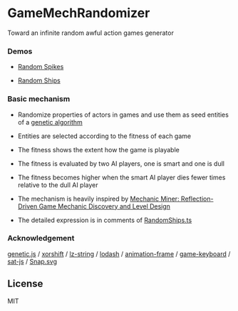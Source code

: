 GameMechRandomizer
======================

Toward an infinite random awful action games generator

### Demos

* [Random Spikes](http://abagames.sakura.ne.jp/15/GameMechRandomizer/app/sample/RandomSpikes.html)

* [Random Ships](http://abagames.sakura.ne.jp/15/GameMechRandomizer/app/sample/RandomShips.html)

### Basic mechanism

* Randomize properties of actors in games and use them as seed entities of a [genetic algorithm](https://en.wikipedia.org/wiki/Genetic_algorithm)
* Entities are selected according to the fitness of each game
* The fitness shows the extent how the game is playable
* The fitness is evaluated by two AI players, one is smart and one is dull
* The fitness becomes higher when the smart AI player dies fewer times relative to the dull AI player

 * The mechanism is heavily inspired by [Mechanic Miner: Reflection-Driven Game Mechanic Discovery and Level Design](http://ccg.doc.gold.ac.uk/papers/cook_evogames13.pdf)

 * The detailed expression is in comments of [RandomShips.ts](https://github.com/abagames/GameMechRandomizer/blob/master/src/sample/RandomShips.ts)

### Acknowledgement

[genetic.js](http://subprotocol.com/system/genetic-js.html) /
[xorshift](https://github.com/AndreasMadsen/xorshift) /
[lz-string](http://pieroxy.net/blog/pages/lz-string/index.html) /
[lodash](https://lodash.com/) /
[animation-frame](https://github.com/kof/animation-frame) /
[game-keyboard](https://github.com/ericlathrop/game-keyboard) /
[sat-js](https://github.com/jriecken/sat-js) /
[Snap.svg](http://snapsvg.io/)

License
----------
MIT
